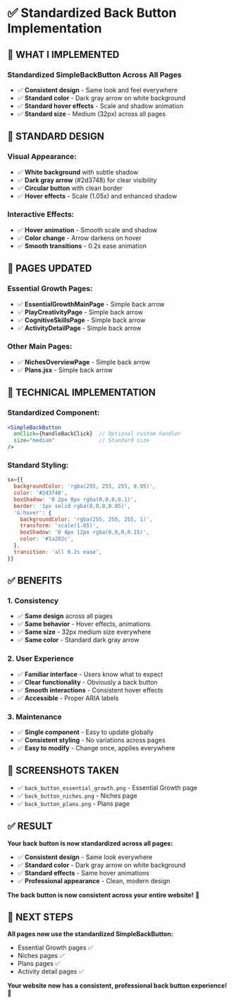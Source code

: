 # ✅ Standardized Back Button Implementation

## 🎯 **WHAT I IMPLEMENTED**

### **Standardized SimpleBackButton Across All Pages**
- ✅ **Consistent design** - Same look and feel everywhere
- ✅ **Standard color** - Dark gray arrow on white background
- ✅ **Standard hover effects** - Scale and shadow animation
- ✅ **Standard size** - Medium (32px) across all pages

## 🎨 **STANDARD DESIGN**

### **Visual Appearance:**
- ✅ **White background** with subtle shadow
- ✅ **Dark gray arrow** (#2d3748) for clear visibility
- ✅ **Circular button** with clean border
- ✅ **Hover effects** - Scale (1.05x) and enhanced shadow

### **Interactive Effects:**
- ✅ **Hover animation** - Smooth scale and shadow
- ✅ **Color change** - Arrow darkens on hover
- ✅ **Smooth transitions** - 0.2s ease animation

## 📱 **PAGES UPDATED**

### **Essential Growth Pages:**
- ✅ **EssentialGrowthMainPage** - Simple back arrow
- ✅ **PlayCreativityPage** - Simple back arrow
- ✅ **CognitiveSkillsPage** - Simple back arrow
- ✅ **ActivityDetailPage** - Simple back arrow

### **Other Main Pages:**
- ✅ **NichesOverviewPage** - Simple back arrow
- ✅ **Plans.jsx** - Simple back arrow

## 🔧 **TECHNICAL IMPLEMENTATION**

### **Standardized Component:**
```jsx
<SimpleBackButton 
  onClick={handleBackClick}  // Optional custom handler
  size="medium"              // Standard size
/>
```

### **Standard Styling:**
```jsx
sx={{
  backgroundColor: 'rgba(255, 255, 255, 0.95)',
  color: '#2d3748',
  boxShadow: '0 2px 8px rgba(0,0,0,0.1)',
  border: '1px solid rgba(0,0,0,0.05)',
  '&:hover': {
    backgroundColor: 'rgba(255, 255, 255, 1)',
    transform: 'scale(1.05)',
    boxShadow: '0 4px 12px rgba(0,0,0,0.15)',
    color: '#1a202c',
  },
  transition: 'all 0.2s ease',
}}
```

## ✅ **BENEFITS**

### **1. Consistency**
- ✅ **Same design** across all pages
- ✅ **Same behavior** - Hover effects, animations
- ✅ **Same size** - 32px medium size everywhere
- ✅ **Same color** - Standard dark gray arrow

### **2. User Experience**
- ✅ **Familiar interface** - Users know what to expect
- ✅ **Clear functionality** - Obviously a back button
- ✅ **Smooth interactions** - Consistent hover effects
- ✅ **Accessible** - Proper ARIA labels

### **3. Maintenance**
- ✅ **Single component** - Easy to update globally
- ✅ **Consistent styling** - No variations across pages
- ✅ **Easy to modify** - Change once, applies everywhere

## 📸 **SCREENSHOTS TAKEN**

- ✅ `back_button_essential_growth.png` - Essential Growth page
- ✅ `back_button_niches.png` - Niches page
- ✅ `back_button_plans.png` - Plans page

## ✅ **RESULT**

**Your back button is now standardized across all pages:**
- ✅ **Consistent design** - Same look everywhere
- ✅ **Standard color** - Dark gray arrow on white background
- ✅ **Standard effects** - Same hover animations
- ✅ **Professional appearance** - Clean, modern design

**The back button is now consistent across your entire website!** 🎯

## 🚀 **NEXT STEPS**

**All pages now use the standardized SimpleBackButton:**
- Essential Growth pages ✅
- Niches pages ✅
- Plans pages ✅
- Activity detail pages ✅

**Your website now has a consistent, professional back button experience!** 🎉
